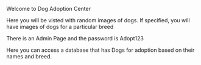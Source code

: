 Welcome to Dog Adoption Center

Here you will be visted with random images of dogs.
If specified, you will have images of dogs for a particular breed

There is an Admin Page and the password is Adopt123

Here you can access a database that has Dogs for adoption based on their names and breed.
